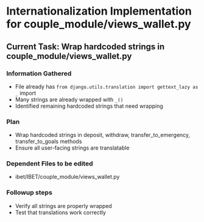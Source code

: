 # Internationalization Implementation for couple_module/views_wallet.py

## Current Task: Wrap hardcoded strings in couple_module/views_wallet.py

### Information Gathered
- File already has `from django.utils.translation import gettext_lazy as _` import
- Many strings are already wrapped with `_()`
- Identified remaining hardcoded strings that need wrapping

### Plan
- Wrap hardcoded strings in deposit, withdraw, transfer_to_emergency, transfer_to_goals methods
- Ensure all user-facing strings are translatable

### Dependent Files to be edited
- ibet/IBET/couple_module/views_wallet.py

### Followup steps
- Verify all strings are properly wrapped
- Test that translations work correctly
